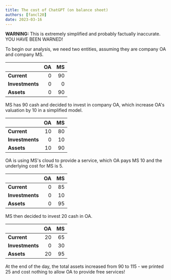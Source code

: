 ```yaml
---
title: The cost of ChatGPT (on balance sheet)
authors: [fancl20]
date: 2023-03-16
---
```



**WARNING:** This is extremely simplified and probably factually inaccurate. YOU HAVE BEEN WARNED!

To begin our analysis, we need two entities, assuming they are company OA and company MS.

|               | OA | MS |
|---------------|---:|---:|
|**Current**    | 0  | 90 |
|**Investments**| 0  | 0  |
|**Assets**     | 0  | 90 |


MS has 90 cash and decided to invest in company OA, which increase OA's valuation by 10 in a simplified model.

|               | OA | MS |
|---------------|---:|---:|
|**Current**    | 10 | 80 |
|**Investments**| 0  | 10 |
|**Assets**     | 10 | 90 |

OA is using MS's cloud to provide a service, which OA pays MS 10 and the underlying cost for MS is 5.

|               | OA | MS |
|---------------|---:|---:|
|**Current**    | 0  | 85 |
|**Investments**| 0  | 10 |
|**Assets**     | 0  | 95 |

MS then decided to invest 20 cash in OA.

|               | OA | MS |
|---------------|---:|---:|
|**Current**    | 20 | 65 |
|**Investments**| 0  | 30 |
|**Assets**     | 20 | 95 |

At the end of the day, the total assets increased from 90 to 115 - we printed 25 and cost nothing to allow OA to provide free services!